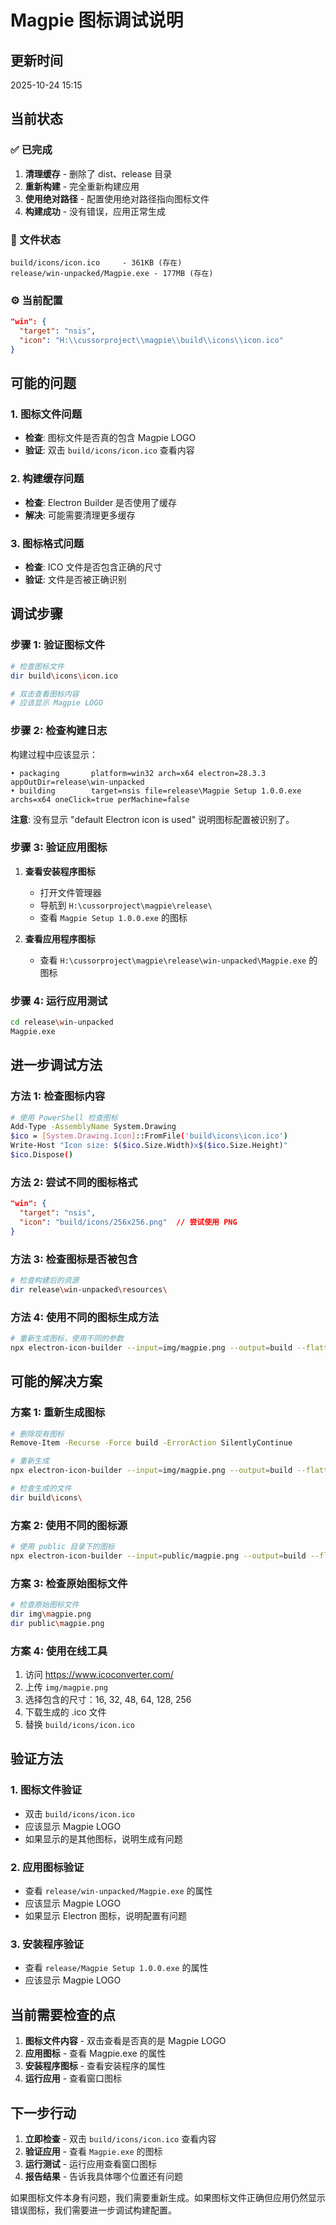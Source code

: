 # Magpie 图标调试说明

## 更新时间
2025-10-24 15:15

## 当前状态

### ✅ 已完成
1. **清理缓存** - 删除了 dist、release 目录
2. **重新构建** - 完全重新构建应用
3. **使用绝对路径** - 配置使用绝对路径指向图标文件
4. **构建成功** - 没有错误，应用正常生成

### 📁 文件状态
```
build/icons/icon.ico     - 361KB (存在)
release/win-unpacked/Magpie.exe - 177MB (存在)
```

### ⚙️ 当前配置
```json
"win": {
  "target": "nsis",
  "icon": "H:\\cussorproject\\magpie\\build\\icons\\icon.ico"
}
```

## 可能的问题

### 1. 图标文件问题
- **检查**: 图标文件是否真的包含 Magpie LOGO
- **验证**: 双击 `build/icons/icon.ico` 查看内容

### 2. 构建缓存问题
- **检查**: Electron Builder 是否使用了缓存
- **解决**: 可能需要清理更多缓存

### 3. 图标格式问题
- **检查**: ICO 文件是否包含正确的尺寸
- **验证**: 文件是否被正确识别

## 调试步骤

### 步骤 1: 验证图标文件
```bash
# 检查图标文件
dir build\icons\icon.ico

# 双击查看图标内容
# 应该显示 Magpie LOGO
```

### 步骤 2: 检查构建日志
构建过程中应该显示：
```
• packaging       platform=win32 arch=x64 electron=28.3.3 appOutDir=release\win-unpacked
• building        target=nsis file=release\Magpie Setup 1.0.0.exe archs=x64 oneClick=true perMachine=false
```

**注意**: 没有显示 "default Electron icon is used" 说明图标配置被识别了。

### 步骤 3: 验证应用图标
1. **查看安装程序图标**
   - 打开文件管理器
   - 导航到 `H:\cussorproject\magpie\release\`
   - 查看 `Magpie Setup 1.0.0.exe` 的图标

2. **查看应用程序图标**
   - 查看 `H:\cussorproject\magpie\release\win-unpacked\Magpie.exe` 的图标

### 步骤 4: 运行应用测试
```bash
cd release\win-unpacked
Magpie.exe
```

## 进一步调试方法

### 方法 1: 检查图标内容
```bash
# 使用 PowerShell 检查图标
Add-Type -AssemblyName System.Drawing
$ico = [System.Drawing.Icon]::FromFile('build\icons\icon.ico')
Write-Host "Icon size: $($ico.Size.Width)x$($ico.Size.Height)"
$ico.Dispose()
```

### 方法 2: 尝试不同的图标格式
```json
"win": {
  "target": "nsis",
  "icon": "build/icons/256x256.png"  // 尝试使用 PNG
}
```

### 方法 3: 检查图标是否被包含
```bash
# 检查构建后的资源
dir release\win-unpacked\resources\
```

### 方法 4: 使用不同的图标生成方法
```bash
# 重新生成图标，使用不同的参数
npx electron-icon-builder --input=img/magpie.png --output=build --flatten --win
```

## 可能的解决方案

### 方案 1: 重新生成图标
```bash
# 删除现有图标
Remove-Item -Recurse -Force build -ErrorAction SilentlyContinue

# 重新生成
npx electron-icon-builder --input=img/magpie.png --output=build --flatten

# 检查生成的文件
dir build\icons\
```

### 方案 2: 使用不同的图标源
```bash
# 使用 public 目录下的图标
npx electron-icon-builder --input=public/magpie.png --output=build --flatten
```

### 方案 3: 检查原始图标文件
```bash
# 检查原始图标文件
dir img\magpie.png
dir public\magpie.png
```

### 方案 4: 使用在线工具
1. 访问 https://www.icoconverter.com/
2. 上传 `img/magpie.png`
3. 选择包含的尺寸：16, 32, 48, 64, 128, 256
4. 下载生成的 .ico 文件
5. 替换 `build/icons/icon.ico`

## 验证方法

### 1. 图标文件验证
- 双击 `build/icons/icon.ico`
- 应该显示 Magpie LOGO
- 如果显示的是其他图标，说明生成有问题

### 2. 应用图标验证
- 查看 `release/win-unpacked/Magpie.exe` 的属性
- 应该显示 Magpie LOGO
- 如果显示 Electron 图标，说明配置有问题

### 3. 安装程序验证
- 查看 `release/Magpie Setup 1.0.0.exe` 的属性
- 应该显示 Magpie LOGO

## 当前需要检查的点

1. **图标文件内容** - 双击查看是否真的是 Magpie LOGO
2. **应用图标** - 查看 Magpie.exe 的属性
3. **安装程序图标** - 查看安装程序的属性
4. **运行应用** - 查看窗口图标

## 下一步行动

1. **立即检查** - 双击 `build/icons/icon.ico` 查看内容
2. **验证应用** - 查看 `Magpie.exe` 的图标
3. **运行测试** - 运行应用查看窗口图标
4. **报告结果** - 告诉我具体哪个位置还有问题

如果图标文件本身有问题，我们需要重新生成。如果图标文件正确但应用仍然显示错误图标，我们需要进一步调试构建配置。
